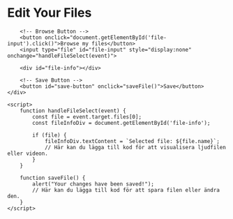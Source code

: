 <!DOCTYPE html>
<html lang="en">
<head>
    <meta charset="UTF-8">
    <meta name="viewport" content="width=device-width, initial-scale=1.0">
    <title>File Editor</title>
    <link rel="stylesheet" href="styles.css"> <!-- Länk till CSS -->
</head>
<body class="editor">
    <div class="editor-content">
        <h1>Edit Your Files</h1>
        


        <!-- Browse Button -->
        <button onclick="document.getElementById('file-input').click()">Browse my files</button>
        <input type="file" id="file-input" style="display:none" onchange="handleFileSelect(event)">
        
        <div id="file-info"></div>

        <!-- Save Button -->
        <button id="save-button" onclick="saveFile()">Save</button>
    </div>

    <script>
        function handleFileSelect(event) {
            const file = event.target.files[0];
            const fileInfoDiv = document.getElementById('file-info');
            
            if (file) {
                fileInfoDiv.textContent = `Selected file: ${file.name}`;
                // Här kan du lägga till kod för att visualisera ljudfilen eller videon.
            }
        }

        function saveFile() {
            alert("Your changes have been saved!");
            // Här kan du lägga till kod för att spara filen eller ändra den.
        }
    </script>
</body>
</html>
